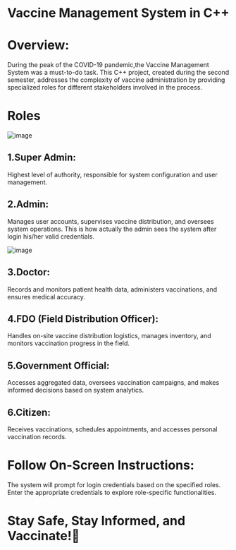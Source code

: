 # Vaccine Management System in C++

# Overview:
During the peak of the COVID-19 pandemic,the Vaccine Management System was a must-to-do task.
This C++ project, created during the second semester, addresses the complexity of vaccine administration by providing specialized roles for different stakeholders involved in the process.

# Roles
![image](https://github.com/LaibaZaffar/Object-Oriented-Programming/assets/150477947/3beef2e4-88ac-4215-94f6-e114d9b3642e)

## 1.Super Admin:
Highest level of authority, responsible for system configuration and user management.
## 2.Admin:
Manages user accounts, supervises vaccine distribution, and oversees system operations. This is how actually the admin sees the system after login his/her valid credentials.

![image](https://github.com/LaibaZaffar/Object-Oriented-Programming/assets/150477947/e4c0eddb-2290-48e2-b602-19db384cd39f)

## 3.Doctor:
Records and monitors patient health data, administers vaccinations, and ensures medical accuracy.
## 4.FDO (Field Distribution Officer):
Handles on-site vaccine distribution logistics, manages inventory, and monitors vaccination progress in the field.
## 5.Government Official:
Accesses aggregated data, oversees vaccination campaigns, and makes informed decisions based on system analytics.
## 6.Citizen:
Receives vaccinations, schedules appointments, and accesses personal vaccination records.
# Follow On-Screen Instructions:
The system will prompt for login credentials based on the specified roles. Enter the appropriate credentials to explore role-specific functionalities.

# Stay Safe, Stay Informed, and Vaccinate!🤞







